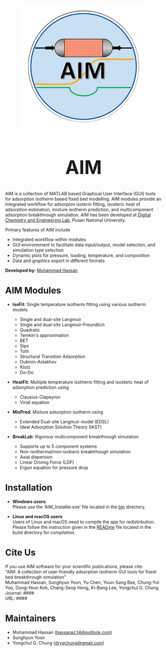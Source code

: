 <p align="center">
  <img src="src/AIM_logo.png" alt="Logo" width="400"/>
</p>

<h1 align="center" style="font-size:60px;">AIM</h1>

AIM is a collection of MATLAB based Graphical User Interface (GUI) tools for adsorption isotherm based fixed bed modelling. AIM modules provide an integrated workflow for adsorpion isoterm fitting, isosteric heat of adsorption estimation, mixture isotherm prediction, and multicomponent adsorption breakthrough simulation. AIM has been developed at [Digital Chemistry and Engineering Lab](https://sites.google.com/view/dcel-lab), Pusan National University.

Primary features of AIM include
- Integrated workflow within modules
- GUI environnment to facilitate data input/output, model selection, and simulation type selection
- Dynamic plots for pressure, loading, temperature, and composition
- Data and graphics export in different formats

**Developed by:** [Muhammad Hassan](https://github.com/hassan-azizi)

AIM Modules
========
- **IsoFit**: Single temperature isotherm fitting using various isotherm models
   * Single and dual-site Langmuir
   * Single and dual-site Langmuir-Freundlich
   * Quadratic
   * Temkin's approximation
   * BET
   * Sips
   * Toth
   * Structural Transition Adsorption
   * Dubinin-Astakhov
   * Klotz
   * Do-Do

- **HeatFit**: Multiple temperature isotherm fitting and isosteric heat of adsorption prediction using
   * Clausius-Clapeyron
   * Virial equation

- **MixPred**: Mixture adsorption isotherm using
   * Extended Dual-site Langmuir model (EDSL)
   * Ideal Adsorption Solution Theory (IAST)

- **BreakLab**: Rigorous multicomponent breakthrough simulation
   * Supports up to 5 component systems
   * Non-isothermal/non-isobaric breaktrhough simulation
   * Axial dispersion
   * Linear Driving Force (LDF)
   * Ergun equation for pressure drop

Installation
========
- **Windows users**:
   <br>Please use the 'AIM_Installer.exe' file located in the [bin](./bin/) directory.

- **Linux and macOS users**
   <br>Users of Linux and macOS need to compile the app for redistirbution.
   <br>Please follow the instruction given in the [READme](./build/READme.md) file located in the build directory for compilation.

Cite Us
============
If you use AIM software for your scientific publications, please cite:<br>
"AIM: A collection of user-friendly adsorption isotherm GUI tools for fixed-bed breakthrough simulation"<br>
Muhammad Hassan, Sunghyun Yoon, Yu Chen, Youn-Sang Bae, Chung-Yul Yoo, Dong-Yeun Koh, Chang-Seop Hong, Ki-Bong Lee, Yongchul G. Chung
<br>Journal: ####<br>
URL: ####

# Maintainers
* Muhammad Hassan (hassanaz.14@outlook.com)
* Sunghyun Yoon
* Yongchul G. Chung (drygchung@gmail.com)
